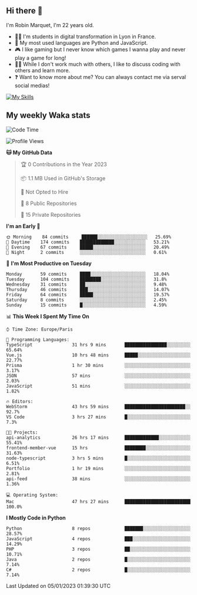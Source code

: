 ## Hi there 👋

I'm Robin Marquet, I'm 22 years old.

- 👨‍💻 I'm students in digital transformation in Lyon in France.
- 🌱 My most used languages are Python and JavaScript.
- 🎮 I like gaming but I never know which games I wanna play and never play a game for long!
- 👯‍♀️ While I don't work much with others, I like to discuss coding with others and learn more.
- ❓ Want to know more about me? You can always contact me via serval social medias!

[![My Skills](https://skillicons.dev/icons?i=js,html,css,docker,express,figma,firebase,graphql,mongodb,mysql,nodejs,py,react,ts,vue)](https://skillicons.dev)

## My weekly Waka stats

<!--START_SECTION:waka-->
![Code Time](http://img.shields.io/badge/Code%20Time-3%2C158%20hrs%2021%20mins-blue)

![Profile Views](http://img.shields.io/badge/Profile%20Views-5-blue)

**🐱 My GitHub Data** 

> 🏆 0 Contributions in the Year 2023
 > 
> 📦 1.1 MB Used in GitHub's Storage 
 > 
> 🚫 Not Opted to Hire
 > 
> 📜 8 Public Repositories 
 > 
> 🔑 15 Private Repositories  
 > 
**I'm an Early 🐤** 

```text
🌞 Morning    84 commits     ██████░░░░░░░░░░░░░░░░░░░   25.69% 
🌆 Daytime    174 commits    █████████████░░░░░░░░░░░░   53.21% 
🌃 Evening    67 commits     █████░░░░░░░░░░░░░░░░░░░░   20.49% 
🌙 Night      2 commits      ░░░░░░░░░░░░░░░░░░░░░░░░░   0.61%

```
📅 **I'm Most Productive on Tuesday** 

```text
Monday       59 commits     ████░░░░░░░░░░░░░░░░░░░░░   18.04% 
Tuesday      104 commits    ████████░░░░░░░░░░░░░░░░░   31.8% 
Wednesday    31 commits     ██░░░░░░░░░░░░░░░░░░░░░░░   9.48% 
Thursday     46 commits     ███░░░░░░░░░░░░░░░░░░░░░░   14.07% 
Friday       64 commits     █████░░░░░░░░░░░░░░░░░░░░   19.57% 
Saturday     8 commits      ░░░░░░░░░░░░░░░░░░░░░░░░░   2.45% 
Sunday       15 commits     █░░░░░░░░░░░░░░░░░░░░░░░░   4.59%

```


📊 **This Week I Spent My Time On** 

```text
⌚︎ Time Zone: Europe/Paris

💬 Programming Languages: 
TypeScript               31 hrs 9 mins       ████████████████░░░░░░░░░   65.64% 
Vue.js                   10 hrs 48 mins      █████░░░░░░░░░░░░░░░░░░░░   22.77% 
Prisma                   1 hr 30 mins        ░░░░░░░░░░░░░░░░░░░░░░░░░   3.17% 
JSON                     57 mins             ░░░░░░░░░░░░░░░░░░░░░░░░░   2.03% 
JavaScript               51 mins             ░░░░░░░░░░░░░░░░░░░░░░░░░   1.82%

🔥 Editors: 
WebStorm                 43 hrs 59 mins      ███████████████████████░░   92.7% 
VS Code                  3 hrs 27 mins       █░░░░░░░░░░░░░░░░░░░░░░░░   7.3%

🐱‍💻 Projects: 
api-analytics            26 hrs 17 mins      █████████████░░░░░░░░░░░░   55.41% 
frontend-member-vue      15 hrs              ████████░░░░░░░░░░░░░░░░░   31.63% 
node-typescript          3 hrs 5 mins        █░░░░░░░░░░░░░░░░░░░░░░░░   6.51% 
Portfolio                1 hr 19 mins        ░░░░░░░░░░░░░░░░░░░░░░░░░   2.81% 
api-feed                 38 mins             ░░░░░░░░░░░░░░░░░░░░░░░░░   1.36%

💻 Operating System: 
Mac                      47 hrs 27 mins      █████████████████████████   100.0%

```

**I Mostly Code in Python** 

```text
Python                   8 repos             ███████░░░░░░░░░░░░░░░░░░   28.57% 
JavaScript               4 repos             ███░░░░░░░░░░░░░░░░░░░░░░   14.29% 
PHP                      3 repos             ██░░░░░░░░░░░░░░░░░░░░░░░   10.71% 
Java                     2 repos             █░░░░░░░░░░░░░░░░░░░░░░░░   7.14% 
C#                       2 repos             █░░░░░░░░░░░░░░░░░░░░░░░░   7.14%

```



 Last Updated on 05/01/2023 01:39:30 UTC
<!--END_SECTION:waka-->
